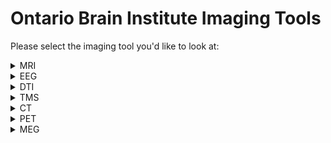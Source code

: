 # Ontario Brain Institute Imaging Tools

Please select the imaging tool you'd like to look at:

<details>
<summary>MRI</summary> 

### Data Collection Pipeline
MRI data is collected and processed in the MRI scanner before being undergoing data curation. 
  
### Data Curation Pipeline
| Tool/Pipeline Name | Description | IDP | Location of Compute | Software and Computing Requirements | License Type | 
| ---------------- | ----------- | --------------------------- | ----------- | ----------- |----------- |
| Scan Aquisition Pipeline | Pipeline that checks to see if there's a scan acquisition protocol which outlines specific criteria for scans. | All | Brain-CODE | N/A | Creative Commons Attribution 3.0 |
| MRIQC | Program run on human brain scans and structural scans to provide summary variables. Is used to track outliers and indicate any potential problems in MRI function. Stores data in sessions on SPReD. Designed originally to handle large datasets.  | CAN-BIND, ONDRI | Brain-CODE | Large size CPU | 3-clause BSD|
| ANT | Pipeline for registration to a template image (normalization) | CAN-BIND, ONDRI | Brain-CODE | N/A | Apache Version 2.0|

### Data Processing Pipeline

### Data Analysis Pipeline
</details>

<details>
<summary>EEG</summary>

### Data Collection Pipeline
  
### Data Curation Pipeline

### Data Processing Pipeline

### Data Analysis Pipeline
</details>

<details>
<summary>DTI</summary>

### Data Collection Pipeline
  
### Data Curation Pipeline

### Data Processing Pipeline

### Data Analysis Pipeline
</details>

<details>
<summary>TMS</summary>

### Data Collection Pipeline
  
### Data Curation Pipeline

### Data Processing Pipeline

### Data Analysis Pipeline
</details>

<details>
<summary>CT</summary>

### Data Collection Pipeline
  
### Data Curation Pipeline

### Data Processing Pipeline

### Data Analysis Pipeline
</details>

<details>
<summary>PET</summary>

### Data Collection Pipeline
  
### Data Curation Pipeline

### Data Processing Pipeline

### Data Analysis Pipeline
</details>

<details>
<summary>MEG</summary>

### Data Collection Pipeline
  
### Data Curation Pipeline

### Data Processing Pipeline

### Data Analysis Pipeline
</details>




